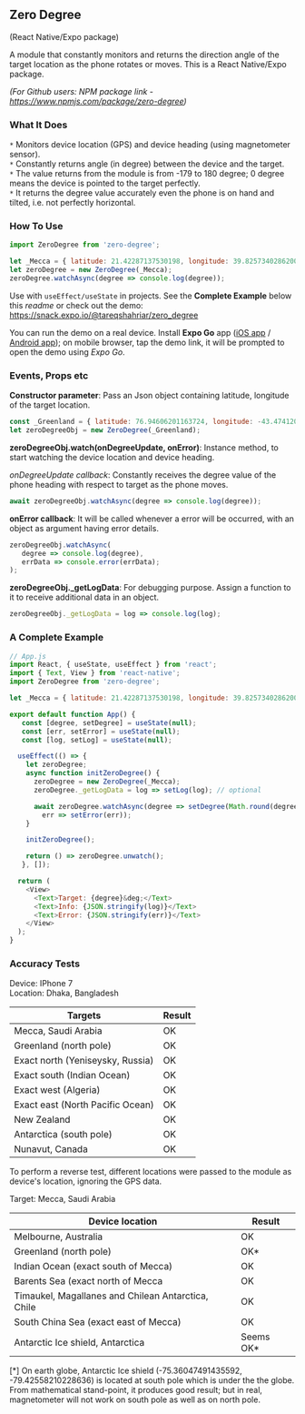 ## Zero Degree
(React Native/Expo package)

A module that constantly monitors and returns the direction angle of the target location as the phone rotates or moves. This is a React Native/Expo package.


*(For Github users: NPM package link - https://www.npmjs.com/package/zero-degree)*

### What It Does
`*` Monitors device location (GPS) and device heading (using magnetometer sensor).  
`*` Constantly returns angle (in degree) between the device and the target.  
`*` The value returns from the module is from -179 to 180 degree; 0 degree means the device is pointed to the target perfectly.  
`*` It returns the degree value accurately even the phone is on hand and tilted, i.e. not perfectly horizontal.

### How To Use
```js
import ZeroDegree from 'zero-degree';

let _Mecca = { latitude: 21.42287137530198, longitude: 39.82573402862004 };
let zeroDegree = new ZeroDegree(_Mecca);
zeroDegree.watchAsync(degree => console.log(degree));
```

Use with `useEffect/useState` in projects. See the **Complete Example** below this *readme* or check out the demo: https://snack.expo.io/@tareqshahriar/zero_degree

You can run the demo on a real device. Install **Expo Go** app (<a href="https://apps.apple.com/us/app/expo-go/id982107779">iOS app</a> / <a href="https://play.google.com/store/apps/details?id=host.exp.exponent&hl=en&gl=US">Android app</a>); on mobile browser, tap the demo link, it will be prompted to open the demo using *Expo Go*.

### Events, Props etc
**Constructor parameter**: Pass an Json object containing latitude, longitude of the target location.
```js
const _Greenland = { latitude: 76.94606201163724, longitude: -43.474120688453034 };
let zeroDegreeObj = new ZeroDegree(_Greenland);
```

**zeroDegreeObj.watch(onDegreeUpdate, onError)**: Instance method, to start watching the device location and device heading.

*onDegreeUpdate callback*: Constantly receives the degree value of the phone heading with respect to target as the phone moves.
```js
await zeroDegreeObj.watchAsync(degree => console.log(degree));
```

**onError callback**: It will be called whenever a error will be occurred, with an object as argument having error details.

```js
zeroDegreeObj.watchAsync(
   degree => console.log(degree), 
   errData => console.error(errData);
);
```

**zeroDegreeObj._getLogData**: For debugging purpose. Assign a function to it to receive additional data in an object.
```js
zeroDegreeObj._getLogData = log => console.log(log);
```

### A Complete Example
```js
// App.js
import React, { useState, useEffect } from 'react';
import { Text, View } from 'react-native';
import ZeroDegree from 'zero-degree';

let _Mecca = { latitude: 21.42287137530198, longitude: 39.82573402862004 };

export default function App() {
   const [degree, setDegree] = useState(null);
   const [err, setError] = useState(null);
   const [log, setLog] = useState(null);

  useEffect(() => {
    let zeroDegree;
    async function initZeroDegree() {
      zeroDegree = new ZeroDegree(_Mecca);  
      zeroDegree._getLogData = log => setLog(log); // optional

      await zeroDegree.watchAsync(degree => setDegree(Math.round(degree)),
        err => setError(err));
    }

    initZeroDegree();

    return () => zeroDegree.unwatch();
   }, []);

  return (
    <View>
      <Text>Target: {degree}&deg;</Text>
      <Text>Info: {JSON.stringify(log)}</Text>
      <Text>Error: {JSON.stringify(err)}</Text>
    </View>
  );
}
```

### Accuracy Tests
Device: IPhone 7  
Location: Dhaka, Bangladesh

| Targets | Result |
| --------|--------|
| Mecca, Saudi Arabia | OK |
| Greenland (north pole) | OK |
| Exact north (Yeniseysky, Russia)  | OK |
| Exact south (Indian Ocean) | OK |
| Exact west (Algeria) | OK |
| Exact east (North Pacific Ocean) | OK |
| New Zealand | OK |
| Antarctica (south pole) | OK |
| Nunavut, Canada | OK |


To perform a reverse test, different locations were passed to the module as device's location, ignoring the GPS data.

Target: Mecca, Saudi Arabia

| Device location                   | Result |
| ----------------                  | ------ |
| Melbourne, Australia              | OK     |
| Greenland (north pole)            | OK*    |
| Indian Ocean (exact south of Mecca) | OK     |
| Barents Sea (exact north of Mecca | OK     |
| Timaukel, Magallanes and Chilean Antarctica, Chile | OK     |
| South China Sea (exact east of Mecca) | OK     |
| Antarctic Ice shield, Antarctica  | Seems OK*  |


[*] On earth globe, Antarctic Ice shield (-75.36047491435592, -79.42558210228636) is located at south pole which is under the the globe. From mathematical stand-point, it produces good result; but in real, magnetometer will not work on south pole as well as on north pole.
